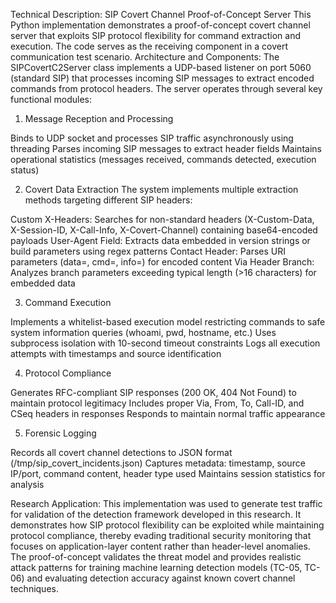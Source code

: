 Technical Description: SIP Covert Channel Proof-of-Concept Server
This Python implementation demonstrates a proof-of-concept covert channel server that exploits SIP protocol flexibility for command extraction and execution. The code serves as the receiving component in a covert communication test scenario.
Architecture and Components:
The SIPCovertC2Server class implements a UDP-based listener on port 5060 (standard SIP) that processes incoming SIP messages to extract encoded commands from protocol headers. The server operates through several key functional modules:
1. Message Reception and Processing

Binds to UDP socket and processes SIP traffic asynchronously using threading
Parses incoming SIP messages to extract header fields
Maintains operational statistics (messages received, commands detected, execution status)

2. Covert Data Extraction
The system implements multiple extraction methods targeting different SIP headers:

Custom X-Headers: Searches for non-standard headers (X-Custom-Data, X-Session-ID, X-Call-Info, X-Covert-Channel) containing base64-encoded payloads
User-Agent Field: Extracts data embedded in version strings or build parameters using regex patterns
Contact Header: Parses URI parameters (data=, cmd=, info=) for encoded content
Via Header Branch: Analyzes branch parameters exceeding typical length (>16 characters) for embedded data

3. Command Execution

Implements a whitelist-based execution model restricting commands to safe system information queries (whoami, pwd, hostname, etc.)
Uses subprocess isolation with 10-second timeout constraints
Logs all execution attempts with timestamps and source identification

4. Protocol Compliance

Generates RFC-compliant SIP responses (200 OK, 404 Not Found) to maintain protocol legitimacy
Includes proper Via, From, To, Call-ID, and CSeq headers in responses
Responds to maintain normal traffic appearance

5. Forensic Logging

Records all covert channel detections to JSON format (/tmp/sip_covert_incidents.json)
Captures metadata: timestamp, source IP/port, command content, header type used
Maintains session statistics for analysis

Research Application:
This implementation was used to generate test traffic for validation of the detection framework developed in this research. It demonstrates how SIP protocol flexibility can be exploited while maintaining protocol compliance, thereby evading traditional security monitoring that focuses on application-layer content rather than header-level anomalies.
The proof-of-concept validates the threat model and provides realistic attack patterns for training machine learning detection models (TC-05, TC-06) and evaluating detection accuracy against known covert channel techniques.
